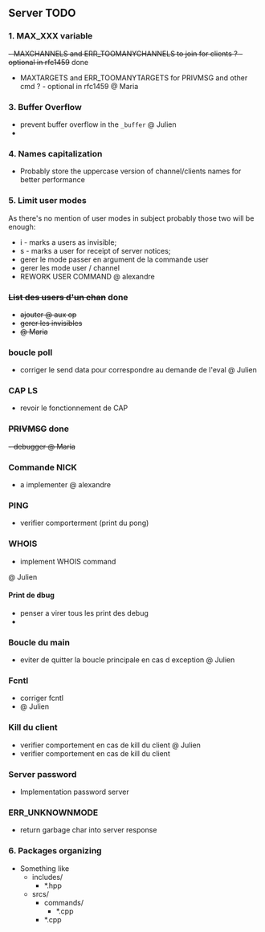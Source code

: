## Server TODO

### 1. MAX_XXX variable
~~- MAXCHANNELS and ERR_TOOMANYCHANNELS to join for clients ? - optional in rfc1459~~ done
- MAXTARGETS and ERR_TOOMANYTARGETS for PRIVMSG and other cmd ? - optional in rfc1459
@ Maria
 
### 3. Buffer Overflow
- prevent buffer overflow in the `_buffer`
@ Julien 
- 
### 4. Names capitalization
- Probably store the uppercase version of channel/clients names for better performance

### 5. Limit user modes
As there's no mention of user modes in subject probably those two will be enough:
- i - marks a users as invisible;
- s - marks a user for receipt of server notices;
- gerer le mode passer en argument de la commande user
- gerer les mode user / channel 
- REWORK USER COMMAND
@ alexandre
### ~~List des users d'un chan~~ done
- ~~ajouter @ aux op~~ 
- ~~gerer les invisibles~~ 
- ~~@ Maria~~ 
###  boucle poll 
- corriger le send data pour correspondre au demande de l'eval 
@ Julien 

### CAP LS 
- revoir le fonctionnement de CAP 

### ~~PRIVMSG~~ done
~~- debugger 
@ Maria~~

### Commande NICK 
- a implementer 
@ alexandre 
### PING
- verifier comporterment (print du pong)
### WHOIS
- implement WHOIS command

@ Julien
#### Print de dbug
- penser a virer tous les print des debug 
- 
### Boucle du main
- eviter de quitter la boucle principale en cas d exception 
@ Julien
### Fcntl 
- corriger fcntl
- @ Julien 

### Kill du client
- verifier comportement en cas de kill du client 
@ Julien
- verifier comportement en cas de kill du client

### Server password 
- Implementation password server

### ERR_UNKNOWNMODE
- return garbage char into server response

### 6. Packages organizing
- Something like
  - includes/
    - *.hpp
  - srcs/ 
    - commands/
      - *.cpp
    - *.cpp